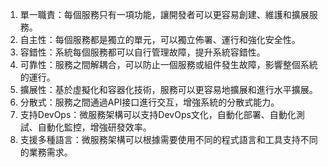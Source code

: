 

1. 單一職責：每個服務只有一項功能，讓開發者可以更容易創建、維護和擴展服務。
2. 自主性：每個服務都是獨立的單元，可以獨立佈署、運行和強化安全性。
3. 容錯性：系統每個服務都可以自行管理故障，提升系統容錯性。
4. 可靠性：服務之間解耦合，可以防止一個服務或組件發生故障，影響整個系統的運行。
5. 擴展性：基於虛擬化和容器化技術，服務可以更容易地擴展和進行水平擴展。
6. 分散式：服務之間通過API接口進行交互，增強系統的分散式能力。
7. 支持DevOps：微服務架構可以支持DevOps文化，自動化部署、自動化測試、自動化監控，增強研發效率。
8. 支援多種語言：微服務架構可以根據需要使用不同的程式語言和工具支持不同的業務需求。